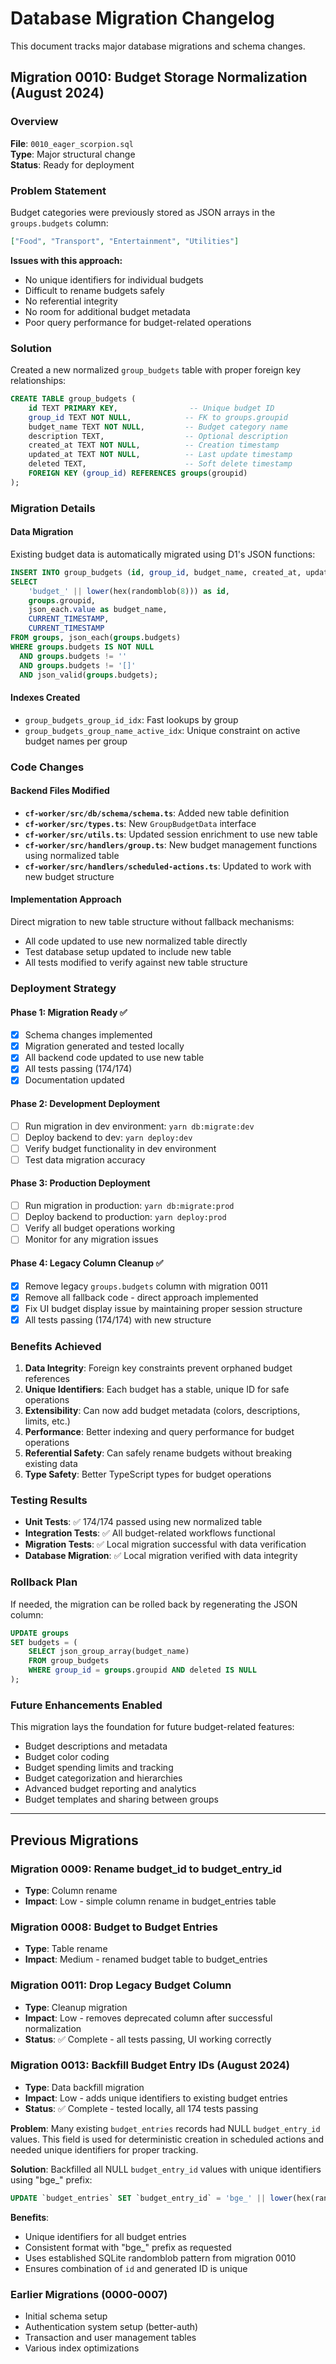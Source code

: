 # Database Migration Changelog

This document tracks major database migrations and schema changes.

## Migration 0010: Budget Storage Normalization (August 2024)

### Overview
**File**: `0010_eager_scorpion.sql`  
**Type**: Major structural change  
**Status**: Ready for deployment  

### Problem Statement
Budget categories were previously stored as JSON arrays in the `groups.budgets` column:
```json
["Food", "Transport", "Entertainment", "Utilities"]
```

**Issues with this approach:**
- No unique identifiers for individual budgets
- Difficult to rename budgets safely
- No referential integrity
- No room for additional budget metadata
- Poor query performance for budget-related operations

### Solution
Created a new normalized `group_budgets` table with proper foreign key relationships:

```sql
CREATE TABLE group_budgets (
    id TEXT PRIMARY KEY,                -- Unique budget ID
    group_id TEXT NOT NULL,            -- FK to groups.groupid
    budget_name TEXT NOT NULL,         -- Budget category name  
    description TEXT,                  -- Optional description
    created_at TEXT NOT NULL,          -- Creation timestamp
    updated_at TEXT NOT NULL,          -- Last update timestamp
    deleted TEXT,                      -- Soft delete timestamp
    FOREIGN KEY (group_id) REFERENCES groups(groupid)
);
```

### Migration Details

#### Data Migration
Existing budget data is automatically migrated using D1's JSON functions:
```sql
INSERT INTO group_budgets (id, group_id, budget_name, created_at, updated_at)
SELECT 
    'budget_' || lower(hex(randomblob(8))) as id,
    groups.groupid,
    json_each.value as budget_name,
    CURRENT_TIMESTAMP,
    CURRENT_TIMESTAMP
FROM groups, json_each(groups.budgets)
WHERE groups.budgets IS NOT NULL 
  AND groups.budgets != '' 
  AND groups.budgets != '[]'
  AND json_valid(groups.budgets);
```

#### Indexes Created
- `group_budgets_group_id_idx`: Fast lookups by group
- `group_budgets_group_name_active_idx`: Unique constraint on active budget names per group

### Code Changes

#### Backend Files Modified
- **`cf-worker/src/db/schema/schema.ts`**: Added new table definition
- **`cf-worker/src/types.ts`**: New `GroupBudgetData` interface
- **`cf-worker/src/utils.ts`**: Updated session enrichment to use new table
- **`cf-worker/src/handlers/group.ts`**: New budget management functions using normalized table
- **`cf-worker/src/handlers/scheduled-actions.ts`**: Updated to work with new budget structure

#### Implementation Approach
Direct migration to new table structure without fallback mechanisms:
- All code updated to use new normalized table directly
- Test database setup updated to include new table
- All tests modified to verify against new table structure

### Deployment Strategy

#### Phase 1: Migration Ready ✅
- [x] Schema changes implemented
- [x] Migration generated and tested locally
- [x] All backend code updated to use new table
- [x] All tests passing (174/174)
- [x] Documentation updated

#### Phase 2: Development Deployment
- [ ] Run migration in dev environment: `yarn db:migrate:dev`
- [ ] Deploy backend to dev: `yarn deploy:dev`
- [ ] Verify budget functionality in dev environment
- [ ] Test data migration accuracy

#### Phase 3: Production Deployment
- [ ] Run migration in production: `yarn db:migrate:prod` 
- [ ] Deploy backend to production: `yarn deploy:prod`
- [ ] Verify all budget operations working
- [ ] Monitor for any migration issues

#### Phase 4: Legacy Column Cleanup ✅
- [x] Remove legacy `groups.budgets` column with migration 0011
- [x] Remove all fallback code - direct approach implemented
- [x] Fix UI budget display issue by maintaining proper session structure
- [x] All tests passing (174/174) with new structure

### Benefits Achieved

1. **Data Integrity**: Foreign key constraints prevent orphaned budget references
2. **Unique Identifiers**: Each budget has a stable, unique ID for safe operations
3. **Extensibility**: Can now add budget metadata (colors, descriptions, limits, etc.)
4. **Performance**: Better indexing and query performance for budget operations
5. **Referential Safety**: Can safely rename budgets without breaking existing data
6. **Type Safety**: Better TypeScript types for budget operations

### Testing Results

- **Unit Tests**: ✅ 174/174 passed using new normalized table
- **Integration Tests**: ✅ All budget-related workflows functional
- **Migration Tests**: ✅ Local migration successful with data verification
- **Database Migration**: ✅ Local migration verified with data integrity

### Rollback Plan

If needed, the migration can be rolled back by regenerating the JSON column:
```sql
UPDATE groups 
SET budgets = (
    SELECT json_group_array(budget_name)
    FROM group_budgets 
    WHERE group_id = groups.groupid AND deleted IS NULL
);
```

### Future Enhancements Enabled

This migration lays the foundation for future budget-related features:
- Budget descriptions and metadata
- Budget color coding
- Budget spending limits and tracking
- Budget categorization and hierarchies
- Advanced budget reporting and analytics
- Budget templates and sharing between groups

---

## Previous Migrations

### Migration 0009: Rename budget_id to budget_entry_id
- **Type**: Column rename
- **Impact**: Low - simple column rename in budget_entries table

### Migration 0008: Budget to Budget Entries
- **Type**: Table rename
- **Impact**: Medium - renamed budget table to budget_entries

### Migration 0011: Drop Legacy Budget Column
- **Type**: Cleanup migration  
- **Impact**: Low - removes deprecated column after successful normalization
- **Status**: ✅ Complete - all tests passing, UI working correctly

### Migration 0013: Backfill Budget Entry IDs (August 2024)
- **Type**: Data backfill migration  
- **Impact**: Low - adds unique identifiers to existing budget entries
- **Status**: ✅ Complete - tested locally, all 174 tests passing

**Problem**: Many existing `budget_entries` records had NULL `budget_entry_id` values. This field is used for deterministic creation in scheduled actions and needed unique identifiers for proper tracking.

**Solution**: Backfilled all NULL `budget_entry_id` values with unique identifiers using "bge_" prefix:
```sql
UPDATE `budget_entries` SET `budget_entry_id` = 'bge_' || lower(hex(randomblob(8))) || '_' || `id` WHERE `budget_entry_id` IS NULL;
```

**Benefits**:
- Unique identifiers for all budget entries
- Consistent format with "bge_" prefix as requested
- Uses established SQLite randomblob pattern from migration 0010
- Ensures combination of `id` and generated ID is unique

### Earlier Migrations (0000-0007)
- Initial schema setup
- Authentication system setup (better-auth)
- Transaction and user management tables
- Various index optimizations